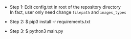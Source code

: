 - Step 1: Edit config.txt in root of the repository directory   
          In fact, user only need change `filepath` and `images_types`

- Step 2: $ pip3 install -r requirements.txt

- Step 3: $ python3 main.py


